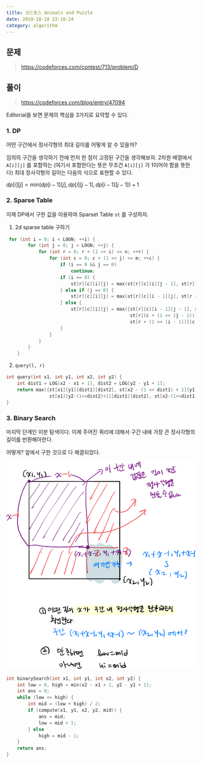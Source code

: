 ```yaml
---
title: 코드포스 Animals and Puzzle
date: 2019-10-18 23:10:24
category: algorithm
---
```


## 문제 

> https://codeforces.com/contest/713/problem/D

## 풀이 

> https://codeforces.com/blog/entry/47094

Editorial을 보면 문제의 핵심을 3가지로 요약할 수 있다. 

### 1. DP 

어떤 구간에서 정사각형의 최대 길이를 어떻게 알 수 있을까?

임의의 구간을 생각하기 전에 먼저 한 점이 고정된 구간을 생각해보자. 2차원 배열에서 `A[i][j]` 를 포함하는 (여기서 포함한다는 뜻은 무조건 `A[i][j]` 가 1이어야 함을 뜻한다) 최대 정사각형의 길이는 다음의 식으로 표현할 수 있다. 

$dp[i][j] = min(dp[i-1][j], dp[i][j-1], dp[i-1][j-1]) + 1$ 



### 2. Sparse Table

이제 DP에서 구한 값을 이용하여 Sparset Table `st` 를 구성하자. 

1) 2d sparse table 구하기 

```cpp 
 for (int i = 0; i < LOGN; ++i) {
        for (int j = 0; j < LOGN; ++j) {
            for (int r = 0; r + (1 << i) <= n; ++r) {
                for (int c = 0; c + (1 << j) <= m; ++c) {
                    if (i == 0 && j == 0)
                        continue;
                    if (i == 0) {
                        st[r][c][i][j] = max(st[r][c][i][j - 1], st[r][c + (1 << (j - 1))][i][j - 1]);
                    } else if (j == 0) {
                        st[r][c][i][j] = max(st[r][c][i - 1][j], st[r + (1 << (i - 1))][c][i - 1][j]);
                    } else {
                        st[r][c][i][j] = max({st[r][c][i - 1][j - 1], st[r + (1 << (i - 1))][c][i - 1][j - 1],
                                              st[r][c + (1 << (j - 1))][i - 1][j - 1],
                                              st[r + (1 << (i - 1))][c + (1 << (j - 1))][i - 1][j - 1]});
                    }
                }
            }
        }
    }
```

2) `query(l, r)` 

```cpp
int query(int x1, int y1, int x2, int y2) {
    int dist1 = LOG[x2 - x1 + 1], dist2 = LOG[y2 - y1 + 1];
    return max({st[x1][y1][dist1][dist2], st[x2 - (1 << dist1) + 1][y1][dist1][dist2],
                st[x1][y2-(1<<dist2)+1][dist1][dist2], st[x2-(1<<dist1)+1][y2-(1<<dist2)+1][dist1][dist2]});
}
```



### 3. Binary Search

마지막 단계인 이분 탐색이다. 이제 주어진 쿼리에 대해서 구간 내에 가장 큰 정사각형의 길이를 반환해아한다. 

어떻게? 앞에서 구한 것으로 다 해결되었다. 

![image-20191027214424408](images/image-20191027214424408.png)

```cpp
int binarySearch(int x1, int y1, int x2, int y2) {
    int low = 0, high = min(x2 - x1 + 1, y2 - y1 + 1);
    int ans = 0;
    while (low <= high) {
        int mid = (low + high) / 2;
        if (compute(x1, y1, x2, y2, mid)) {
            ans = mid;
            low = mid + 1;
        } else
            high = mid - 1;
    }
    return ans;
}
```

